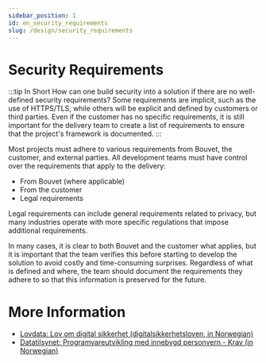 ```yaml
---
sidebar_position: 1
id: en_security_requirements
slug: /design/security_requirements
---
```


# Security Requirements
:::tip In Short
How can one build security into a solution if there are no well-defined security requirements?
Some requirements are implicit, such as the use of HTTPS/TLS, while others will be explicit and defined by customers or third parties. Even if the customer has no specific requirements, it is still important for the delivery team to create a list of requirements to ensure that the project's framework is documented.
:::

Most projects must adhere to various requirements from Bouvet, the customer, and external parties. All development teams must have control over the requirements that apply to the delivery:
* From Bouvet (where applicable)
* From the customer
* Legal requirements

Legal requirements can include general requirements related to privacy, but many industries operate with more specific regulations that impose additional requirements.

In many cases, it is clear to both Bouvet and the customer what applies, but it is important that the team verifies this before starting to develop the solution to avoid costly and time-consuming surprises. Regardless of what is defined and where, the team should document the requirements they adhere to so that this information is preserved for the future.

# More Information
* [Lovdata: Lov om digital sikkerhet (digitalsikkerhetsloven, in Norwegian)](https://lovdata.no/dokument/NL/lov/2023-12-20-108)
* [Datatilsynet: Programvareutvikling med innebygd personvern - Krav (in Norwegian)](https://www.datatilsynet.no/rettigheter-og-plikter/virksomhetenes-plikter/programvareutvikling-med-innebygd-personvern/krav/)
